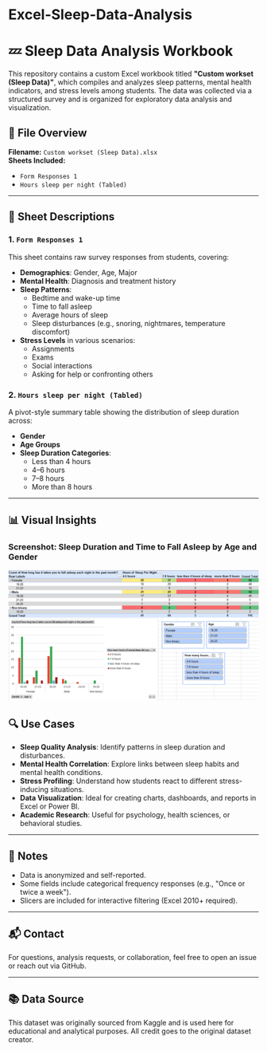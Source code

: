 # Excel-Sleep-Data-Analysis
# 💤 Sleep Data Analysis Workbook

This repository contains a custom Excel workbook titled **"Custom workset (Sleep Data)"**, which compiles and analyzes sleep patterns, mental health indicators, and stress levels among students. The data was collected via a structured survey and is organized for exploratory data analysis and visualization.

## 📁 File Overview

**Filename:** `Custom workset (Sleep Data).xlsx`  
**Sheets Included:**  
- `Form Responses 1`  
- `Hours sleep per night (Tabled)`

---

## 📄 Sheet Descriptions

### 1. `Form Responses 1`
This sheet contains raw survey responses from students, covering:

- **Demographics**: Gender, Age, Major
- **Mental Health**: Diagnosis and treatment history
- **Sleep Patterns**:
  - Bedtime and wake-up time
  - Time to fall asleep
  - Average hours of sleep
  - Sleep disturbances (e.g., snoring, nightmares, temperature discomfort)
- **Stress Levels** in various scenarios:
  - Assignments
  - Exams
  - Social interactions
  - Asking for help or confronting others

### 2. `Hours sleep per night (Tabled)`
A pivot-style summary table showing the distribution of sleep duration across:

- **Gender**
- **Age Groups**
- **Sleep Duration Categories**:
  - Less than 4 hours
  - 4–6 hours
  - 7–8 hours
  - More than 8 hours

---

## 📊 Visual Insights

### Screenshot: Sleep Duration and Time to Fall Asleep by Age and Gender
![Sleep Data Screenshot](https://github.com/YusafM/Excel-Sleep-Data-Analysis/blob/main/Screenshot%202025-07-08%20103642.png)

## 🔍 Use Cases

- **Sleep Quality Analysis**: Identify patterns in sleep duration and disturbances.
- **Mental Health Correlation**: Explore links between sleep habits and mental health conditions.
- **Stress Profiling**: Understand how students react to different stress-inducing situations.
- **Data Visualization**: Ideal for creating charts, dashboards, and reports in Excel or Power BI.
- **Academic Research**: Useful for psychology, health sciences, or behavioral studies.

---

## 📌 Notes

- Data is anonymized and self-reported.
- Some fields include categorical frequency responses (e.g., "Once or twice a week").
- Slicers are included for interactive filtering (Excel 2010+ required).

---

## 📬 Contact

For questions, analysis requests, or collaboration, feel free to open an issue or reach out via GitHub.

---

## 📚 Data Source

This dataset was originally sourced from Kaggle and is used here for educational and analytical purposes. All credit goes to the original dataset creator.
